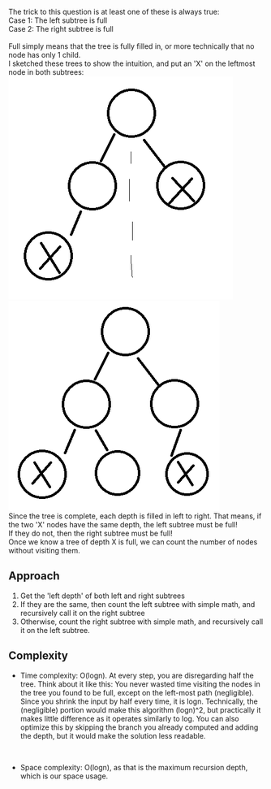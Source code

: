 The trick to this question is at least one of these is always true: <br>
Case 1: The left subtree is full<br>
Case 2: The right subtree is full<br>
<br>
Full simply means that the tree is fully filled in, or more technically that no node has only 1 child.
<br>
I sketched these trees to show the intuition, and put an 'X' on the leftmost node in both subtrees:
<br>
![alt text](image.png)
<br>
![alt text](image-1.png)
<br>
Since the tree is complete, each depth is filled in left to right. That means, if the two 'X' nodes have the same depth, the left subtree must be full!
<br>
If they do not, then the right subtree must be full!
<br>
Once we know a tree of depth X is full, we can count the number of nodes without visiting them.
<br>

## Approach
1) Get the 'left depth' of both left and right subtrees <br>
2) If they are the same, then count the left subtree with simple math, and recursively call it on the right subtree <br>
3) Otherwise, count the right subtree with simple math, and recursively call it on the left subtree. <br>

## Complexity
- Time complexity: O(logn). At every step, you are disregarding half the tree. Think about it like this: You never wasted time visiting the nodes in the tree you found to be full, except on the left-most path (negligible). Since you shrink the input by half every time, it is logn. Technically, the (negligible) portion would make this algorithm (logn)^2, but practically it makes little difference as it operates similarly to log. You can also optimize this by skipping the branch you already computed and adding the depth, but it would make the solution less readable.

<br>

- Space complexity: O(logn), as that is the maximum recursion depth, which is our space usage.
